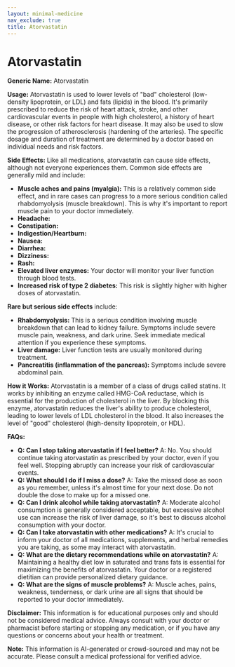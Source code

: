 ```yaml
---
layout: minimal-medicine
nav_exclude: true
title: Atorvastatin
---
```


# Atorvastatin

**Generic Name:** Atorvastatin

**Usage:** Atorvastatin is used to lower levels of "bad" cholesterol (low-density lipoprotein, or LDL) and fats (lipids) in the blood.  It's primarily prescribed to reduce the risk of heart attack, stroke, and other cardiovascular events in people with high cholesterol, a history of heart disease, or other risk factors for heart disease.  It may also be used to slow the progression of atherosclerosis (hardening of the arteries).  The specific dosage and duration of treatment are determined by a doctor based on individual needs and risk factors.

**Side Effects:**  Like all medications, atorvastatin can cause side effects, although not everyone experiences them. Common side effects are generally mild and include:

* **Muscle aches and pains (myalgia):** This is a relatively common side effect, and in rare cases can progress to a more serious condition called rhabdomyolysis (muscle breakdown).  This is why it's important to report muscle pain to your doctor immediately.
* **Headache:**
* **Constipation:**
* **Indigestion/Heartburn:**
* **Nausea:**
* **Diarrhea:**
* **Dizziness:**
* **Rash:**
* **Elevated liver enzymes:**  Your doctor will monitor your liver function through blood tests.
* **Increased risk of type 2 diabetes:** This risk is slightly higher with higher doses of atorvastatin.

**Rare but serious side effects** include:

* **Rhabdomyolysis:**  This is a serious condition involving muscle breakdown that can lead to kidney failure.  Symptoms include severe muscle pain, weakness, and dark urine.  Seek immediate medical attention if you experience these symptoms.
* **Liver damage:**  Liver function tests are usually monitored during treatment.
* **Pancreatitis (inflammation of the pancreas):** Symptoms include severe abdominal pain.


**How it Works:** Atorvastatin is a member of a class of drugs called statins.  It works by inhibiting an enzyme called HMG-CoA reductase, which is essential for the production of cholesterol in the liver.  By blocking this enzyme, atorvastatin reduces the liver's ability to produce cholesterol, leading to lower levels of LDL cholesterol in the blood.  It also increases the level of "good" cholesterol (high-density lipoprotein, or HDL).


**FAQs:**

* **Q: Can I stop taking atorvastatin if I feel better?**  A: No.  You should continue taking atorvastatin as prescribed by your doctor, even if you feel well.  Stopping abruptly can increase your risk of cardiovascular events.
* **Q: What should I do if I miss a dose?**  A: Take the missed dose as soon as you remember, unless it's almost time for your next dose.  Do not double the dose to make up for a missed one.
* **Q: Can I drink alcohol while taking atorvastatin?** A: Moderate alcohol consumption is generally considered acceptable, but excessive alcohol use can increase the risk of liver damage, so it's best to discuss alcohol consumption with your doctor.
* **Q: Can I take atorvastatin with other medications?** A:  It's crucial to inform your doctor of all medications, supplements, and herbal remedies you are taking, as some may interact with atorvastatin.
* **Q: What are the dietary recommendations while on atorvastatin?** A:  Maintaining a healthy diet low in saturated and trans fats is essential for maximizing the benefits of atorvastatin. Your doctor or a registered dietitian can provide personalized dietary guidance.
* **Q: What are the signs of muscle problems?** A: Muscle aches, pains, weakness, tenderness, or dark urine are all signs that should be reported to your doctor immediately.


**Disclaimer:** This information is for educational purposes only and should not be considered medical advice.  Always consult with your doctor or pharmacist before starting or stopping any medication, or if you have any questions or concerns about your health or treatment.


**Note:** This information is AI-generated or crowd-sourced and may not be accurate. Please consult a medical professional for verified advice.